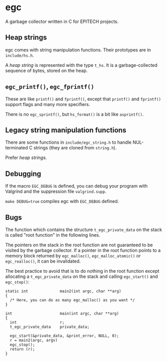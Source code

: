 # egc

A garbage collector written in C for EPITECH projects.



## Heap strings

egc comes with string manipulation functions. Their prototypes
are in `include/hs.h`.

A *heap string* is represented with the type `t_hs`. It is a
garbage-collected sequence of bytes, stored on the heap.



## `egc_printf()`, `egc_fprintf()`

These are like `printf()` and `fprintf()`, except that `printf()`
and `fprintf()` support flags and many more specifiers.

There is no `egc_sprintf()`, but `hs_format()` is a bit like
`asprintf()`.



## Legacy string manipulation functions

There are some functions in `include/egc_string.h` to handle
NUL-terminated C strings (they are cloned from `string.h`).

Prefer *heap strings*.



## Debugging

If the macro `EGC_DEBUG` is defined, you can debug your program
with Valgrind and the suppression file `valgrind.supp`.

`make DEBUG=true` compiles egc with `EGC_DEBUG` defined.



## Bugs

The function which contains the structure `t_egc_private_data` on
the stack is called "root function" in the following lines.

The pointers on the stack in the root function are not guaranteed
to be visited by the garbage collector. If a pointer in the root
function points to a memory block returned by `egc_malloc()`,
`egc_malloc_atomic()` or `egc_realloc()`, it can be invalidated.

The best practice to avoid that is to do nothing in the root
function except allocating a `t_egc_private_data` on the stack and
calling `egc_start()` and `egc_stop()`:

    static int              main2(int argc, char **arg)
    {
      /* Here, you can do as many egc_malloc() as you want */
    }

    int                     main(int argc, char **arg)
    {
      int                   r;
      t_egc_private_data    private_data;

      egc_start(&private_data, &print_error, NULL, 0);
      r = main2(argc, argv)
      egc_stop();
      return (r);
    }
